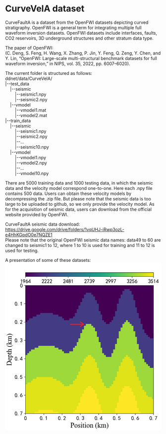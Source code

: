 # CurveVelA dataset

CurveFaultA is a dataset from the OpenFWI datasets depicting curved stratigraphy.
OpenFWI is a general term for integrating multiple full waveform inversion datasets.
OpenFWI datasets include interfaces, faults, CO2 reservoirs, 3D underground structures and other stratum data type.

The paper of OpenFWI:  
(C. Deng, S. Feng, H. Wang, X. Zhang, P. Jin, Y. Feng, Q. Zeng, Y. Chen, and Y. Lin, “OpenFWI: Large-scale multi-structural benchmark datasets for full waveform inversion,” in NIPS, vol. 35, 2022, pp. 6007–6020).

The current folder is structured as follows:  
ddnet/data/CurveVelA/  
|--test_data  
&nbsp;&nbsp;&nbsp;&nbsp;|--seismic  
&nbsp;&nbsp;&nbsp;&nbsp;&nbsp;&nbsp;&nbsp;&nbsp;|--seismic1.npy  
&nbsp;&nbsp;&nbsp;&nbsp;&nbsp;&nbsp;&nbsp;&nbsp;|--seismic2.npy  
&nbsp;&nbsp;&nbsp;&nbsp;|--vmodel  
&nbsp;&nbsp;&nbsp;&nbsp;&nbsp;&nbsp;&nbsp;&nbsp;|--vmodel1.mat  
&nbsp;&nbsp;&nbsp;&nbsp;&nbsp;&nbsp;&nbsp;&nbsp;|--vmodel2.mat  
|--train_data  
&nbsp;&nbsp;&nbsp;&nbsp;|--seismic  
&nbsp;&nbsp;&nbsp;&nbsp;&nbsp;&nbsp;&nbsp;&nbsp;|--seismic1.npy  
&nbsp;&nbsp;&nbsp;&nbsp;&nbsp;&nbsp;&nbsp;&nbsp;|--seismic2.npy  
&nbsp;&nbsp;&nbsp;&nbsp;&nbsp;&nbsp;&nbsp;&nbsp;|--...  
&nbsp;&nbsp;&nbsp;&nbsp;&nbsp;&nbsp;&nbsp;&nbsp;|--seismic10.npy  
&nbsp;&nbsp;&nbsp;&nbsp;|--vmodel  
&nbsp;&nbsp;&nbsp;&nbsp;&nbsp;&nbsp;&nbsp;&nbsp;|--vmodel1.npy  
&nbsp;&nbsp;&nbsp;&nbsp;&nbsp;&nbsp;&nbsp;&nbsp;|--vmodel2.npy  
&nbsp;&nbsp;&nbsp;&nbsp;&nbsp;&nbsp;&nbsp;&nbsp;|--...  
&nbsp;&nbsp;&nbsp;&nbsp;&nbsp;&nbsp;&nbsp;&nbsp;|--vmodel10.npy

There are 5000 training data and 1000 testing data, in which the seismic data and the velocity model correspond one-to-one. Here each .npy file contains 500 data. Users can obtain these velocity models by decompressing the .zip file. But please note that the seismic data is too large to be uploaded to github, so we only provide the velocity model. As for the acquisition of seismic data, users can download from the official website provided by OpenFWI.

CurveFaultA seismic data download:  
https://drive.google.com/drive/folders/1vqUHJ-iRwp3ozL-e4HhKGpdO0e7NQZE1  
Please note that the original OpenFWI seismic data names: data49 to 60 are changed to seismic1 to 12, where 1 to 10 is used for training and 11 to 12 is used for testing.

A presentation of some of these datasets:
![image](CurveVelA.png)
